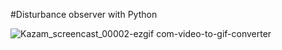 #Disturbance observer with Python

![Kazam_screencast_00002-ezgif com-video-to-gif-converter](https://github.com/user-attachments/assets/46c52fa3-3be2-4f6d-8a6c-f1d9df129f49)
